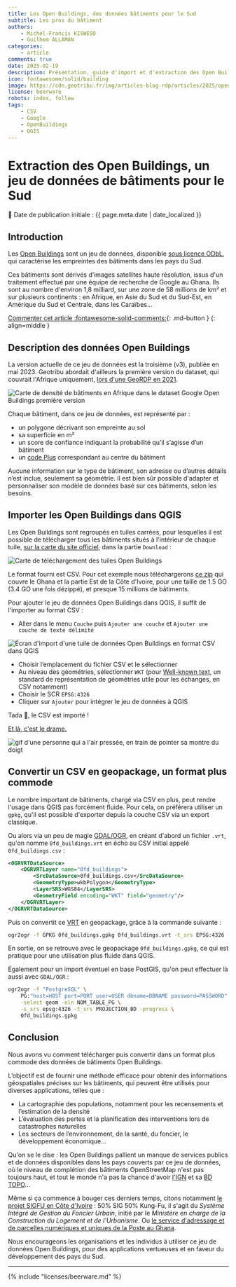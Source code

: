 ```yaml
---
title: Les Open Buildings, des données bâtiments pour le Sud
subtitle: Les pros du bâtiment
authors:
    - Michel-Francis KISWESO
    - Guilhem ALLAMAN
categories:
    - article
comments: true
date: 2025-02-19
description: Présentation, guide d'import et d'extraction des Open Buildings, un jeu de données de bâti couvrant les pays du Sud et généré par Google
icon: fontawesome/solid/building
image: https://cdn.geotribu.fr/img/articles-blog-rdp/articles/2025/open_buildings/carte_telechargement_open_buildings.png
license: beerware
robots: index, follow
tags:
    - CSV
    - Google
    - OpenBuildings
    - QGIS
---
```


# Extraction des Open Buildings, un jeu de données de bâtiments pour le Sud

:calendar: Date de publication initiale : {{ page.meta.date | date_localized }}

## Introduction

Les [Open Buildings](https://sites.research.google/gr/open-buildings/) sont un jeu de données, disponible [sous licence ODbL](https://fr.wikipedia.org/wiki/Open_Database_License), qui caractérise les empreintes des bâtiments dans les pays du Sud.

Ces bâtiments sont dérivés d’images satellites haute résolution, issus d'un traitement effectué par une équipe de recherche de Google au Ghana. Ils sont au nombre d'environ 1,8 milliard, sur une zone de 58 millions de km² et sur plusieurs continents : en Afrique, en Asie du Sud et du Sud-Est, en Amérique du Sud et Centrale, dans les Caraïbes...

[Commenter cet article :fontawesome-solid-comments:](#__comments "Aller aux commentaires"){: .md-button }
{: align=middle }

## Description des données Open Buildings

La version actuelle de ce jeu de données est la troisième (v3), publiée en mai 2023. Geotribu abordait d'ailleurs la première version du dataset, qui couvrait l'Afrique uniquement, [lors d'une GeoRDP en 2021](../../rdp/2021/rdp_2021-08-27.md#cartographie-des-batiments-dafrique).

![Carte de densité de bâtiments en Afrique dans le dataset Google Open Buildings première version](https://cdn.geotribu.fr/img/articles-blog-rdp/divers/google_oepn_buildings_building-density.png)

Chaque bâtiment, dans ce jeu de données, est représenté par :

- un polygone décrivant son empreinte au sol
- sa superficie en m²
- un score de confiance indiquant la probabilité qu’il s’agisse d’un bâtiment
- un [code Plus](https://fr.wikipedia.org/wiki/Open_Location_Code) correspondant au centre du bâtiment

Aucune information sur le type de bâtiment, son adresse ou d’autres détails n’est inclue, seulement sa géométrie. Il est bien sûr possible d'adapter et personnaliser son modèle de données basé sur ces bâtiments, selon les besoins.

## Importer les Open Buildings dans QGIS

Les Open Buildings sont regroupés en tuiles carrées, pour lesquelles il est possible de télécharger tous les bâtiments situés à l'intérieur de chaque tuile, [sur la carte du site officiel](https://sites.research.google/gr/open-buildings/#open-buildings-download), dans la partie `Download` :

![Carte de téléchargement des tuiles Open Buildings](https://cdn.geotribu.fr/img/articles-blog-rdp/articles/2025/open_buildings/carte_telechargement_open_buildings.png)

Le format fourni est CSV. Pour cet exemple nous téléchargerons [ce zip](https://storage.googleapis.com/open-buildings-data/v3/polygons_s2_level_4_gzip/0fd_buildings.csv.gz) qui couvre le Ghana et la partie Est de la Côte d'Ivoire, pour une taille de 1.5 GO (3.4 GO une fois dézippé), et presque 15 millions de bâtiments.

Pour ajouter le jeu de données Open Buildings dans QGIS, il suffit de l'importer au format CSV :

- Aller dans le menu `Couche` puis `Ajouter une couche` et `Ajouter une couche de texte délimité`

![Écran d'import d'une tuile de données Open Buildings en format CSV dans QGIS](https://cdn.geotribu.fr/img/articles-blog-rdp/articles/2025/open_buildings/import_open_buildings_csv_qgis.webp)

- Choisir l’emplacement du fichier CSV et le sélectionner
- Au niveau des géométries, sélectionner `WKT` (pour [Well-known text](https://fr.wikipedia.org/wiki/Well-known_text), un standard de représentation de géométries utile pour les échanges, en CSV notamment)
- Choisir le SCR `EPSG:4326`
- Cliquer sur `Ajouter` pour intégrer le jeu de données à QGIS

Tada :tada:, le CSV est importé !

[Et là, c'est le drame.](https://www.arteradio.com/son/61658634/et_la_c_est_le_drame)

![gif d'une personne qui a l'air pressée, en train de pointer sa montre du doigt](https://cdn.geotribu.fr/img/articles-blog-rdp/articles/2025/open_buildings/gif_waiting.gif)

## Convertir un CSV en geopackage, un format plus commode

Le nombre important de bâtiments, chargé via CSV en plus, peut rendre l'usage dans QGIS pas forcément fluide. Pour cela, on préférera utiliser un `gpkg`, qu'il est possible d'exporter depuis la couche CSV via un export classique.

Ou alors via un peu de magie [GDAL/OGR](https://gdal.org/en/stable/drivers/raster/gpkg.html), en créant d'abord un fichier `.vrt`, qu'on nomme `0fd_buildings.vrt` en écho au CSV initial appelé `0fd_buildings.csv` :

```xml title="Contenu du fichier 0fd_buildings.vrt"
<OGRVRTDataSource>
    <OGRVRTLayer name="0fd_buildings">
        <SrcDataSource>0fd_buildings.csv</SrcDataSource>
        <GeometryType>wkbPolygon</GeometryType>
        <LayerSRS>WGS84</LayerSRS>
        <GeometryField encoding="WKT" field="geometry"/>
    </OGRVRTLayer>
</OGRVRTDataSource>
```

Puis on convertit ce [VRT](https://gdal.org/en/stable/drivers/raster/vrt.html) en geopackage, grâce à la commande suivante :

```sh
ogr2ogr -f GPKG 0fd_buildings.gpkg 0fd_buildings.vrt -t_srs EPSG:4326 -nlt Polygon -nln footprints -progress
```

En sortie, on se retrouve avec le geopackage `0fd_buildings.gpkg`, ce qui est pratique pour une utilisation plus fluide dans QGIS.

Également pour un import éventuel en base PostGIS, qu'on peut effectuer là aussi avec `GDAL/OGR` :

```sh
ogr2ogr -f "PostgreSQL" \
    PG:"host=HOST port=PORT user=USER dbname=DBNAME password=PASSWORD" \
    -select geom -nln NOM_TABLE_PG \
    -s_srs epsg:4326 -t_srs PROJECTION_BD -progress \
    0fd_buildings.gpkg
```

## Conclusion

Nous avons vu comment télécharger puis convertir dans un format plus commode des données de bâtiments Open Buildings.

L’objectif est de fournir une méthode efficace pour obtenir des informations géospatiales précises sur les bâtiments, qui peuvent être utilisés pour diverses applications, telles que :

- La cartographie des populations, notamment pour les recensements et l’estimation de la densité
- L’évaluation des pertes et la planification des interventions lors de catastrophes naturelles
- Les secteurs de l’environnement, de la santé, du foncier, le développement économique...

Qu'on se le dise : les Open Buildings pallient un manque de services publics et de données disponibles dans les pays couverts par ce jeu de données, où le niveau de complétion des bâtiments OpenStreetMap n'est pas toujours haut, et tout le monde n'a pas la chance d'avoir [l'IGN](https://www.ign.fr/) et sa [BD TOPO](https://geoservices.ign.fr/bdtopo)...

Même si ça commence à bouger ces derniers temps, citons notamment [le projet SIGFU en Côte d'Ivoire](https://sigfu.gouv.ci/accueil) : 50% SIG 50% Kung-Fu, il s'agit du _Système Intégré de Gestion du Foncier Urbain_, initié par le _Ministère en charge de la Construction du Logement et de l’Urbanisme_. Ou [le service d'adressage et de parcelles numériques et uniques de la Poste au Ghana](https://www.ghanapostgps.com/map/).

Nous encourageons les organisations et les individus à utiliser ce jeu de données Open Buildings, pour des applications vertueuses et en faveur du développement des pays du Sud.

----

<!-- geotribu:authors-block -->

{% include "licenses/beerware.md" %}
